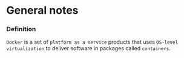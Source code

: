 # General notes


### Definition
`Docker` is a set of `platform as a service` products that uses `OS-level virtualization` to deliver software in packages called `containers`.
